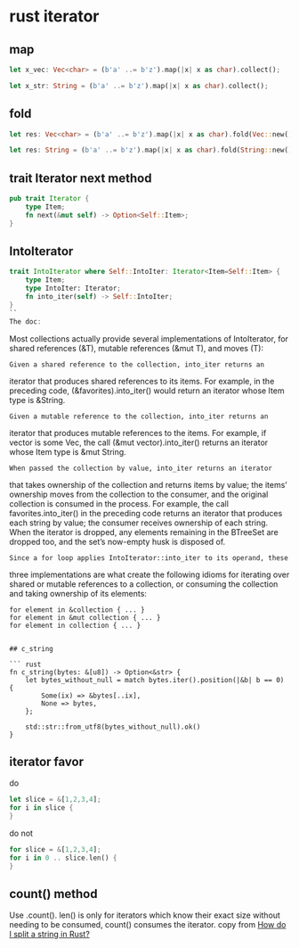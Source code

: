 # rust iterator

## map
``` rust
let x_vec: Vec<char> = (b'a' ..= b'z').map(|x| x as char).collect();

let x_str: String = (b'a' ..= b'z').map(|x| x as char).collect();

```

## fold

``` rust
let res: Vec<char> = (b'a' ..= b'z').map(|x| x as char).fold(Vec::new(), |mut acc, ch| { acc.push(ch); acc});

let res: String = (b'a' ..= b'z').map(|x| x as char).fold(String::new(), |mut acc, ch| { acc.push(ch); acc});
```

## trait Iterator next method

``` rust
pub trait Iterator {
    type Item;
    fn next(&mut self) -> Option<Self::Item>;
}
```

## IntoIterator

``` rust
trait IntoIterator where Self::IntoIter: Iterator<Item=Self::Item> {
    type Item;
    type IntoIter: Iterator;
    fn into_iter(self) -> Self::IntoIter;
}
``
The doc:

```
Most collections actually provide several implementations of
IntoIterator, for shared references (&T), mutable references (&mut T),
and moves (T):

    Given a shared reference to the collection, into_iter returns an
iterator that produces shared references to its items. For example,
in the preceding code, (&favorites).into_iter() would return
an iterator whose Item type is &String.

    Given a mutable reference to the collection, into_iter returns an
iterator that produces mutable references to the items. For example,
if vector is some Vec<String>, the call (&mut
vector).into_iter() returns an iterator whose Item type is
&mut String.

    When passed the collection by value, into_iter returns an iterator
that takes ownership of the collection and returns items by value;
the items’ ownership moves from the collection to the consumer,
and the original collection is consumed in the process. For example, the call favorites.into_iter() in the preceding code returns an iterator that produces each string by value; the consumer
receives ownership of each string. When the iterator is dropped,
any elements remaining in the BTreeSet are dropped too, and the
set’s now-empty husk is disposed of.

    Since a for loop applies IntoIterator::into_iter to its operand, these
three implementations are what create the following idioms for iterating
over shared or mutable references to a collection, or consuming the collection and taking ownership of its elements:

    for element in &collection { ... }
    for element in &mut collection { ... }
    for element in collection { ... }
```

## c_string

``` rust
fn c_string(bytes: &[u8]) -> Option<&str> {
    let bytes_without_null = match bytes.iter().position(|&b| b == 0) {
        Some(ix) => &bytes[..ix],
        None => bytes,
    };

    std::str::from_utf8(bytes_without_null).ok()
}
```
## iterator favor
do

``` rust
let slice = &[1,2,3,4];
for i in slice {
}
```
do not

``` rust
for slice = &[1,2,3,4];
for i in 0 .. slice.len() {
}
```

## count() method
Use .count(). len() is only for iterators which know their exact size without needing to be consumed, count() consumes the iterator.
copy from [How do I split a string in Rust?](https://stackoverflow.com/questions/26643688/how-do-i-split-a-string-in-rust)
